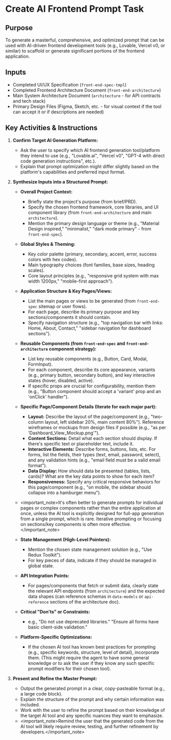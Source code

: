# Create AI Frontend Prompt Task

## Purpose

To generate a masterful, comprehensive, and optimized prompt that can be used with AI-driven frontend development tools (e.g., Lovable, Vercel v0, or similar) to scaffold or generate significant portions of the frontend application.

## Inputs

- Completed UI/UX Specification (`front-end-spec-tmpl`)
- Completed Frontend Architecture Document (`front-end-architecture`)
- Main System Architecture Document (`architecture` - for API contracts and tech stack)
- Primary Design Files (Figma, Sketch, etc. - for visual context if the tool can accept it or if descriptions are needed)

## Key Activities & Instructions

1.  **Confirm Target AI Generation Platform:**

    - Ask the user to specify which AI frontend generation tool/platform they intend to use (e.g., "Lovable.ai", "Vercel v0", "GPT-4 with direct code generation instructions", etc.).
    - Explain that prompt optimization might differ slightly based on the platform's capabilities and preferred input format.

2.  **Synthesize Inputs into a Structured Prompt:**

    - **Overall Project Context:**
      - Briefly state the project's purpose (from brief/PRD).
      - Specify the chosen frontend framework, core libraries, and UI component library (from `front-end-architecture` and main `architecture`).
      - Mention the primary design language or theme (e.g., "Material Design inspired," "minimalist," "dark mode primary" - from `front-end-spec`).

    - **Global Styles & Theming:**
      - Key color palette (primary, secondary, accent, error, success colors with hex codes).
      - Main typography choices (font families, base sizes, heading scales).
      - Core layout principles (e.g., "responsive grid system with max width 1200px," "mobile-first approach").

    - **Application Structure & Key Pages/Views:**
      - List the main pages or views to be generated (from `front-end-spec` sitemap or user flows).
      - For each page, describe its primary purpose and key sections/components it should contain.
      - Specify navigation structure (e.g., "top navigation bar with links: Home, About, Contact," "sidebar navigation for dashboard sections").

    - **Reusable Components (from `front-end-spec` and `front-end-architecture` component strategy):**
      - List key reusable components (e.g., Button, Card, Modal, FormInput).
      - For each component, describe its core appearance, variants (e.g., primary button, secondary button), and key interactive states (hover, disabled, active).
      - If specific props are crucial for configurability, mention them (e.g., "Button component should accept a 'variant' prop and an 'onClick' handler").

    - **Specific Page/Component Details (Iterate for each major part):**
      - **Layout:** Describe the layout of the page/component (e.g., "two-column layout, left sidebar 20%, main content 80%"). Reference wireframes or mockups from design files if possible (e.g., "as per 'Dashboard_View_Mockup.png'").
      - **Content Sections:** Detail what each section should display. If there's specific text or placeholder text, include it.
      - **Interactive Elements:** Describe forms, buttons, lists, etc. For forms, list the fields, their types (text, email, password, select), and any validation hints (e.g., "email field must be a valid email format").
      - **Data Display:** How should data be presented (tables, lists, cards)? What are the key data points to show for each item?
      - **Responsiveness:** Specify any critical responsive behaviors for this page/component (e.g., "on mobile, the sidebar should collapse into a hamburger menu").

    - <important_note>It's often better to generate prompts for individual pages or complex components rather than the entire application at once, unless the AI tool is explicitly designed for full-app generation from a single prompt, which is rare. Iterative prompting or focusing on sections/key components is often more effective.</important_note>
    - **State Management (High-Level Pointers):**
      - Mention the chosen state management solution (e.g., "Use Redux Toolkit").
      - For key pieces of data, indicate if they should be managed in global state.
    - **API Integration Points:**
      - For pages/components that fetch or submit data, clearly state the relevant API endpoints (from `architecture`) and the expected data shapes (can reference schemas in `data-models` or `api-reference` sections of the architecture doc).
    - **Critical "Don'ts" or Constraints:**
      - e.g., "Do not use deprecated libraries." "Ensure all forms have basic client-side validation."
    - **Platform-Specific Optimizations:**
      - If the chosen AI tool has known best practices for prompting (e.g., specific keywords, structure, level of detail), incorporate them. (This might require the agent to have some general knowledge or to ask the user if they know any such specific prompt modifiers for their chosen tool).

3.  **Present and Refine the Master Prompt:**
    - Output the generated prompt in a clear, copy-pasteable format (e.g., a large code block).
    - Explain the structure of the prompt and why certain information was included.
    - Work with the user to refine the prompt based on their knowledge of the target AI tool and any specific nuances they want to emphasize.
    - <important_note>Remind the user that the generated code from the AI tool will likely require review, testing, and further refinement by developers.</important_note>
